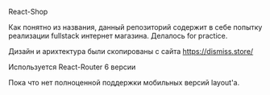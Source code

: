 React-Shop

Как понятно из названия, данный репозиторий содержит в себе попытку реализации fullstack интернет магазина. Делалось for practice.

Дизайн и арихтектура были скопированы с сайта https://dismiss.store/

Используется React-Router 6 версии

Пока что нет полноценной поддержки мобильных версий layout'a.
